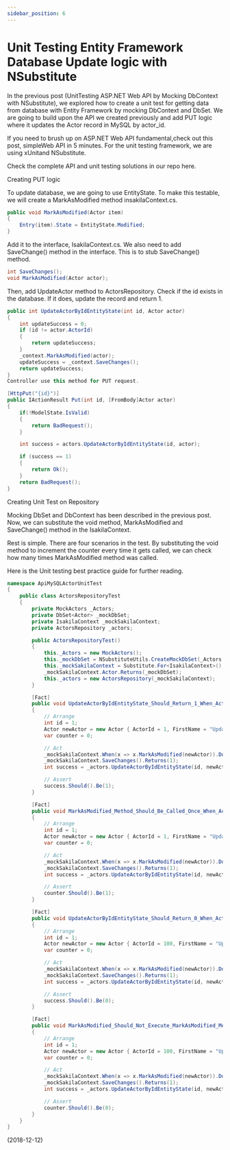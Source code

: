 ```yaml
---
sidebar_position: 6
---
```


# Unit Testing Entity Framework Database Update logic with NSubstitute

In the previous post (UnitTesting ASP.NET Web API by Mocking DbContext with NSubstitute), we explored how to create a unit test for getting data from database with Entity Framework by mocking DbContext and DbSet. We are going to build upon the API we created previously and add PUT logic where it updates the Actor record in MySQL by actor_id.

If you need to brush up on ASP.NET Web API fundamental,check out this post, simpleWeb API in 5 minutes. For the unit testing framework, we are using xUnitand NSubstitute.

Check the complete API and unit testing solutions in our repo here.

Creating PUT logic

To update database, we are going to use EntityState. To make this testable, we will create a MarkAsModified method insakilaContext.cs.

```csharp
public void MarkAsModified(Actor item)
{
    Entry(item).State = EntityState.Modified;
}
```

Add it to the interface, IsakilaContext.cs. We also need to add SaveChange() method in the interface. This is to stub SaveChange() method.

```csharp
int SaveChanges();
void MarkAsModified(Actor actor);
```

Then, add UpdateActor method to ActorsRepository. Check if the id exists in the database. If it does, update the record and return 1.

```csharp
public int UpdateActorByIdEntityState(int id, Actor actor)
{
    int updateSuccess = 0;
    if (id != actor.ActorId)
    {
        return updateSuccess;
    }
    _context.MarkAsModified(actor);
    updateSuccess = _context.SaveChanges();
    return updateSuccess;
}
Controller use this method for PUT request.

[HttpPut("{id}")]
public IActionResult Put(int id, [FromBody]Actor actor)
{
    if(!ModelState.IsValid)
    {
        return BadRequest();
    }

    int success = actors.UpdateActorByIdEntityState(id, actor);

    if (success == 1)
    {
        return Ok();
    }
    return BadRequest();
}
```

Creating Unit Test on Repository

Mocking DbSet and DbContext has been described in the previous post. Now, we can substitute the void method, MarkAsModified and SaveChange() method in the IsakilaContext.

Rest is simple. There are four scenarios in the test. By substituting the void method to increment the counter every time it gets called, we can check how many times MarkAsModified method was called.

Here is the Unit testing best practice guide for further reading.

```csharp
namespace ApiMySQLActorUnitTest
{
    public class ActorsRepositoryTest
    {
        private MockActors _Actors;
        private DbSet<Actor> _mockDbSet;
        private IsakilaContext _mockSakilaContext;
        private ActorsRepository _actors;

        public ActorsRepositoryTest()
        {
            this._Actors = new MockActors();
            this._mockDbSet = NSubstituteUtils.CreateMockDbSet(_Actors.Actors);
            this._mockSakilaContext = Substitute.For<IsakilaContext>();
            _mockSakilaContext.Actor.Returns(_mockDbSet);
            this._actors = new ActorsRepository(_mockSakilaContext);
        }

        [Fact]
        public void UpdateActorByIdEntityState_Should_Return_1_When_Actor_Exists_In_DB()
        {
            // Arrange
            int id = 1;
            Actor newActor = new Actor { ActorId = 1, FirstName = "Updated", LastName = "Actor", LastUpdate = DateTime.Now, FilmActor = new List<FilmActor>() };
            var counter = 0;

            // Act
            _mockSakilaContext.When(x => x.MarkAsModified(newActor)).Do(x => counter++);
            _mockSakilaContext.SaveChanges().Returns(1);
            int success = _actors.UpdateActorByIdEntityState(id, newActor);

            // Assert
            success.Should().Be(1);
        }

        [Fact]
        public void MarkAsModified_Method_Should_Be_Called_Once_When_Actor_Exists_In_DB()
        {
            // Arrange
            int id = 1;
            Actor newActor = new Actor { ActorId = 1, FirstName = "Updated", LastName = "Actor", LastUpdate = DateTime.Now, FilmActor = new List<FilmActor>() };
            var counter = 0;

            // Act
            _mockSakilaContext.When(x => x.MarkAsModified(newActor)).Do(x => counter++);
            _mockSakilaContext.SaveChanges().Returns(1);
            int success = _actors.UpdateActorByIdEntityState(id, newActor);

            // Assert
            counter.Should().Be(1);
        }

        [Fact]
        public void UpdateActorByIdEntityState_Should_Return_0_When_Actor_DoesnNot_Exist()
        {
            // Arrange
            int id = 1;
            Actor newActor = new Actor { ActorId = 100, FirstName = "Updated", LastName = "Actor", LastUpdate = DateTime.Now, FilmActor = new List<FilmActor>() };
            var counter = 0;

            // Act
            _mockSakilaContext.When(x => x.MarkAsModified(newActor)).Do(x => counter++);
            _mockSakilaContext.SaveChanges().Returns(1);
            int success = _actors.UpdateActorByIdEntityState(id, newActor);

            // Assert
            success.Should().Be(0);
        }

        [Fact]
        public void MarkAsModified_Should_Not_Execute_MarkAsModified_Method_When_Actor_DoesnNot_Exist()
        {
            // Arrange
            int id = 1;
            Actor newActor = new Actor { ActorId = 100, FirstName = "Updated", LastName = "Actor", LastUpdate = DateTime.Now, FilmActor = new List<FilmActor>() };
            var counter = 0;

            // Act
            _mockSakilaContext.When(x => x.MarkAsModified(newActor)).Do(x => counter++);
            _mockSakilaContext.SaveChanges().Returns(1);
            int success = _actors.UpdateActorByIdEntityState(id, newActor);

            // Assert
            counter.Should().Be(0);
        }
    }
}
```

(2018-12-12)
